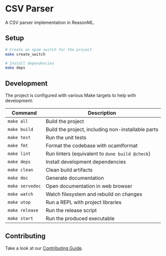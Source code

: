 # CSV Parser

A CSV parser implementation in ReasonML.

## Setup

```bash
# Create an opam switch for the project
make create_switch

# Install dependencies
make deps
```

## Development

The project is configured with various Make targets to help with development:

| Command         | Description                                        |
| --------------- | -------------------------------------------------- |
| `make all`      | Build the project                                  |
| `make build`    | Build the project, including non-installable parts |
| `make test`     | Run the unit tests                                 |
| `make fmt`      | Format the codebase with ocamlformat               |
| `make lint`     | Run linters (equivalent to `dune build @check`)    |
| `make deps`     | Install development dependencies                   |
| `make clean`    | Clean build artifacts                              |
| `make doc`      | Generate documentation                             |
| `make servedoc` | Open documentation in web browser                  |
| `make watch`    | Watch filesystem and rebuild on changes            |
| `make utop`     | Run a REPL with project libraries                  |
| `make release`  | Run the release script                             |
| `make start`    | Run the produced executable                        |

## Contributing

Take a look at our [Contributing Guide](CONTRIBUTING.md).